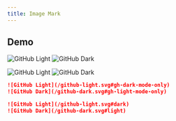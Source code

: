 ```yaml
---
title: Image Mark
---
```


## Demo

![GitHub Light](/github-light.svg#gh-dark-mode-only)
![GitHub Dark](/github-dark.svg#gh-light-mode-only)

![GitHub Light](/github-light.svg#dark)
![GitHub Dark](/github-dark.svg#light)

```md
![GitHub Light](/github-light.svg#gh-dark-mode-only)
![GitHub Dark](/github-dark.svg#gh-light-mode-only)

![GitHub Light](/github-light.svg#dark)
![GitHub Dark](/github-dark.svg#light)
```

